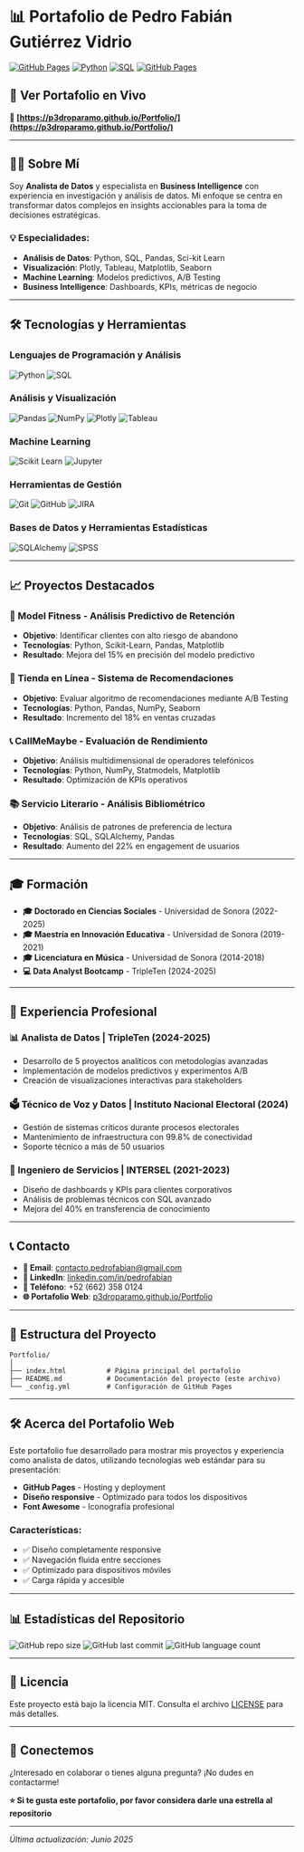 # 📊 Portafolio de Pedro Fabián Gutiérrez Vidrio

[![GitHub Pages](https://img.shields.io/badge/GitHub%20Pages-Deployed-brightgreen)](https://p3droparamo.github.io/Portfolio/)
[![Python](https://img.shields.io/badge/Python-3776AB?style=flat&logo=python&logoColor=white)](https://python.org)
[![SQL](https://img.shields.io/badge/SQL-336791?style=flat&logo=postgresql&logoColor=white)](https://www.postgresql.org)
[![GitHub Pages](https://img.shields.io/badge/Hosted%20on-GitHub%20Pages-181717?style=flat&logo=github&logoColor=white)](https://pages.github.com)

## 🚀 Ver Portafolio en Vivo

**🔗 [https://p3droparamo.github.io/Portfolio/](https://p3droparamo.github.io/Portfolio/)**

---

## 👨‍💻 Sobre Mí

Soy **Analista de Datos** y especialista en **Business Intelligence** con experiencia en investigación y análisis de datos. Mi enfoque se centra en transformar datos complejos en insights accionables para la toma de decisiones estratégicas.

### 💡 Especialidades:
- **Análisis de Datos**: Python, SQL, Pandas, Sci-kit Learn
- **Visualización**: Plotly, Tableau, Matplotlib, Seaborn
- **Machine Learning**: Modelos predictivos, A/B Testing
- **Business Intelligence**: Dashboards, KPIs, métricas de negocio

---

## 🛠️ Tecnologías y Herramientas

### Lenguajes de Programación y Análisis
![Python](https://img.shields.io/badge/Python-3776AB?style=for-the-badge&logo=python&logoColor=white)
![SQL](https://img.shields.io/badge/SQL-336791?style=for-the-badge&logo=postgresql&logoColor=white)

### Análisis y Visualización
![Pandas](https://img.shields.io/badge/Pandas-150458?style=for-the-badge&logo=pandas&logoColor=white)
![NumPy](https://img.shields.io/badge/NumPy-013243?style=for-the-badge&logo=numpy&logoColor=white)
![Plotly](https://img.shields.io/badge/Plotly-239120?style=for-the-badge&logo=plotly&logoColor=white)
![Tableau](https://img.shields.io/badge/Tableau-E97627?style=for-the-badge&logo=tableau&logoColor=white)

### Machine Learning
![Scikit Learn](https://img.shields.io/badge/Scikit--Learn-F7931E?style=for-the-badge&logo=scikit-learn&logoColor=white)
![Jupyter](https://img.shields.io/badge/Jupyter-F37626?style=for-the-badge&logo=jupyter&logoColor=white)

### Herramientas de Gestión
![Git](https://img.shields.io/badge/Git-F05032?style=for-the-badge&logo=git&logoColor=white)
![GitHub](https://img.shields.io/badge/GitHub-181717?style=for-the-badge&logo=github&logoColor=white)
![JIRA](https://img.shields.io/badge/JIRA-0052CC?style=for-the-badge&logo=jira&logoColor=white)

### Bases de Datos y Herramientas Estadísticas
![SQLAlchemy](https://img.shields.io/badge/SQLAlchemy-D71F00?style=for-the-badge&logo=sqlalchemy&logoColor=white)
![SPSS](https://img.shields.io/badge/SPSS-1f4e79?style=for-the-badge&logo=ibm&logoColor=white)

---

## 📈 Proyectos Destacados

### 🎯 Model Fitness - Análisis Predictivo de Retención
- **Objetivo**: Identificar clientes con alto riesgo de abandono
- **Tecnologías**: Python, Scikit-Learn, Pandas, Matplotlib
- **Resultado**: Mejora del 15% en precisión del modelo predictivo

### 🛒 Tienda en Línea - Sistema de Recomendaciones
- **Objetivo**: Evaluar algoritmo de recomendaciones mediante A/B Testing
- **Tecnologías**: Python, Pandas, NumPy, Seaborn
- **Resultado**: Incremento del 18% en ventas cruzadas

### 📞 CallMeMaybe - Evaluación de Rendimiento
- **Objetivo**: Análisis multidimensional de operadores telefónicos
- **Tecnologías**: Python, NumPy, Statmodels, Matplotlib
- **Resultado**: Optimización de KPIs operativos

### 📚 Servicio Literario - Análisis Bibliométrico
- **Objetivo**: Análisis de patrones de preferencia de lectura
- **Tecnologías**: SQL, SQLAlchemy, Pandas
- **Resultado**: Aumento del 22% en engagement de usuarios

---

## 🎓 Formación

- **🎓 Doctorado en Ciencias Sociales** - Universidad de Sonora (2022-2025)
- **🎓 Maestría en Innovación Educativa** - Universidad de Sonora (2019-2021)
- **🎓 Licenciatura en Música** - Universidad de Sonora (2014-2018)
- **💻 Data Analyst Bootcamp** - TripleTen (2024-2025)

---

## 🏢 Experiencia Profesional

### 📊 Analista de Datos | TripleTen (2024-2025)
- Desarrollo de 5 proyectos analíticos con metodologías avanzadas
- Implementación de modelos predictivos y experimentos A/B
- Creación de visualizaciones interactivas para stakeholders

### 🗳️ Técnico de Voz y Datos | Instituto Nacional Electoral (2024)
- Gestión de sistemas críticos durante procesos electorales
- Mantenimiento de infraestructura con 99.8% de conectividad
- Soporte técnico a más de 50 usuarios

### 🔧 Ingeniero de Servicios | INTERSEL (2021-2023)
- Diseño de dashboards y KPIs para clientes corporativos
- Análisis de problemas técnicos con SQL avanzado
- Mejora del 40% en transferencia de conocimiento

---

## 📞 Contacto

- **📧 Email**: [contacto.pedrofabian@gmail.com](mailto:contacto.pedrofabian@gmail.com)
- **💼 LinkedIn**: [linkedin.com/in/pedrofabian](https://linkedin.com/in/pedrofabian)
- **📱 Teléfono**: +52 (662) 358 0124
- **🌐 Portafolio Web**: [p3droparamo.github.io/Portfolio](https://p3droparamo.github.io/Portfolio/)

---

## 🚀 Estructura del Proyecto

```
Portfolio/
│
├── index.html          # Página principal del portafolio
├── README.md           # Documentación del proyecto (este archivo)
└── _config.yml         # Configuración de GitHub Pages
```

---

## 🛠️ Acerca del Portafolio Web

Este portafolio fue desarrollado para mostrar mis proyectos y experiencia como analista de datos, utilizando tecnologías web estándar para su presentación:

- **GitHub Pages** - Hosting y deployment
- **Diseño responsive** - Optimizado para todos los dispositivos
- **Font Awesome** - Iconografía profesional

### Características:
- ✅ Diseño completamente responsive
- ✅ Navegación fluida entre secciones  
- ✅ Optimizado para dispositivos móviles
- ✅ Carga rápida y accesible

---

## 📊 Estadísticas del Repositorio

![GitHub repo size](https://img.shields.io/github/repo-size/p3droparamo/Portfolio)
![GitHub last commit](https://img.shields.io/github/last-commit/p3droparamo/Portfolio)
![GitHub language count](https://img.shields.io/github/languages/count/p3droparamo/Portfolio)

---

## 📄 Licencia

Este proyecto está bajo la licencia MIT. Consulta el archivo [LICENSE](LICENSE) para más detalles.

---

## 🤝 Conectemos

¿Interesado en colaborar o tienes alguna pregunta? ¡No dudes en contactarme!

**⭐ Si te gusta este portafolio, por favor considera darle una estrella al repositorio**

---

*Última actualización: Junio 2025*
